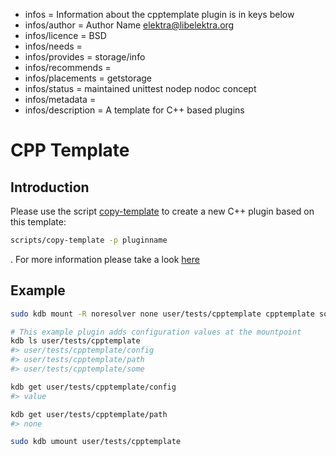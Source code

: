 - infos = Information about the cpptemplate plugin is in keys below
- infos/author = Author Name <elektra@libelektra.org>
- infos/licence = BSD
- infos/needs =
- infos/provides = storage/info
- infos/recommends =
- infos/placements = getstorage
- infos/status = maintained unittest nodep nodoc concept
- infos/metadata =
- infos/description = A template for C++ based plugins

# CPP Template

## Introduction

Please use the script [copy-template](../../../scripts/copy-template) to create a new C++ plugin based on this template:

```bash
scripts/copy-template -p pluginname
```

. For more information please take a look [here](../template/README.md)

## Example

```sh
sudo kdb mount -R noresolver none user/tests/cpptemplate cpptemplate some=thing config=value

# This example plugin adds configuration values at the mountpoint
kdb ls user/tests/cpptemplate
#> user/tests/cpptemplate/config
#> user/tests/cpptemplate/path
#> user/tests/cpptemplate/some

kdb get user/tests/cpptemplate/config
#> value

kdb get user/tests/cpptemplate/path
#> none

sudo kdb umount user/tests/cpptemplate
```
